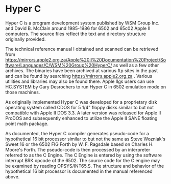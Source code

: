 # Hyper C

Hyper C is a program development system published by WSM Group Inc. and David B. McClain around 1985-1986 for 6502 and 65c02 Apple II computers.  The source files reflect the text and directory structure originally provided.  

The technical reference manual I obtained and scanned can be retrieved from https://mirrors.apple2.org.za/Apple%20II%20Documentation%20Project/Software/Languages/C/WSM%20Group%20HyperC/ as well as a few other archives.  The binaries have been archived at various ftp sites in the past and can be found by searching https://mirrors.apple2.org.za .  Various utilities and libraries may also be found there.  Apple IIgs users can use HC.SYSTEM by Gary Desrochers to run Hyper C in 6502 emulation mode on those machines.

As originally implemented Hyper C was developed for a proprietary disk operating system called CDOS for 5 1/4" floppy disks similar to but not compatible with Apple II DOS 3.3.  A later version was released for Apple II ProDOS and subsequently enhanced to utilize the Apple II SANE floating point math package.

As documented, the Hyper C compiler generates pseudo-code for a hypothetical 16 bit processor similar to but not the same as Steve Wozniak's Sweet 16 or the 6502 FIG Forth by W. F. Ragsdale based on Charles H. Moore's Forth.  The pseudo-code is then processed by an interpreter referred to as the C Engine.  The C Engine is entered by using the software interrupt BRK opcode of the 6502.  The source code for the C engine may be examined by reading OPSYS/INT65.S.  The structure and behavior of the hypothetical 16 bit processor is documented in the manual referenced above.
